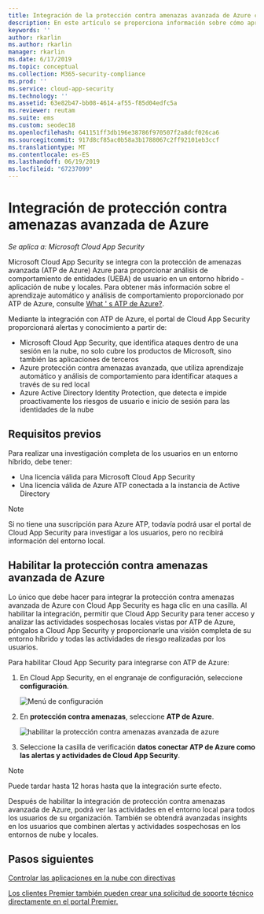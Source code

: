 ```yaml
---
title: Integración de la protección contra amenazas avanzada de Azure con Cloud App Security
description: En este artículo se proporciona información sobre cómo aprovechar la información de protección contra amenazas avanzada de Azure en Cloud App Security para la detección de riesgos híbrido.
keywords: ''
author: rkarlin
ms.author: rkarlin
manager: rkarlin
ms.date: 6/17/2019
ms.topic: conceptual
ms.collection: M365-security-compliance
ms.prod: ''
ms.service: cloud-app-security
ms.technology: ''
ms.assetid: 63e82b47-bb08-4614-af55-f85d04edfc5a
ms.reviewer: reutam
ms.suite: ems
ms.custom: seodec18
ms.openlocfilehash: 641151ff3db196e38786f970507f2a8dcf026ca6
ms.sourcegitcommit: 917d8cf85ac0b58a3b1788067c2ff92101eb3ccf
ms.translationtype: MT
ms.contentlocale: es-ES
ms.lasthandoff: 06/19/2019
ms.locfileid: "67237099"
---
```

# <a name="azure-advanced-threat-protection-integration"></a>Integración de protección contra amenazas avanzada de Azure

*Se aplica a: Microsoft Cloud App Security*

Microsoft Cloud App Security se integra con la protección de amenazas avanzada (ATP de Azure) Azure para proporcionar análisis de comportamiento de entidades (UEBA) de usuario en un entorno híbrido - aplicación de nube y locales. Para obtener más información sobre el aprendizaje automático y análisis de comportamiento proporcionado por ATP de Azure, consulte [What ' s ATP de Azure?](https://docs.microsoft.com/azure-advanced-threat-protection/what-is-atp).

Mediante la integración con ATP de Azure, el portal de Cloud App Security proporcionará alertas y conocimiento a partir de:
- Microsoft Cloud App Security, que identifica ataques dentro de una sesión en la nube, no solo cubre los productos de Microsoft, sino también las aplicaciones de terceros
- Azure protección contra amenazas avanzada, que utiliza aprendizaje automático y análisis de comportamiento para identificar ataques a través de su red local
- Azure Active Directory Identity Protection, que detecta e impide proactivamente los riesgos de usuario e inicio de sesión para las identidades de la nube


## <a name="prerequisites"></a>Requisitos previos

Para realizar una investigación completa de los usuarios en un entorno híbrido, debe tener:

- Una licencia válida para Microsoft Cloud App Security
- Una licencia válida de Azure ATP conectada a la instancia de Active Directory

>[!NOTE]
>Si no tiene una suscripción para Azure ATP, todavía podrá usar el portal de Cloud App Security para investigar a los usuarios, pero no recibirá información del entorno local.


## <a name="enable-azure-advanced-threat-protection"></a>Habilitar la protección contra amenazas avanzada de Azure

Lo único que debe hacer para integrar la protección contra amenazas avanzada de Azure con Cloud App Security es haga clic en una casilla. Al habilitar la integración, permitir que Cloud App Security para tener acceso y analizar las actividades sospechosas locales vistas por ATP de Azure, póngalos a Cloud App Security y proporcionarle una visión completa de su entorno híbrido y todas las actividades de riesgo realizadas por los usuarios.

Para habilitar Cloud App Security para integrarse con ATP de Azure:

1. En Cloud App Security, en el engranaje de configuración, seleccione **configuración**.
    
   ![Menú de configuración](./media/azip-system-settings.png)

1. En **protección contra amenazas**, seleccione **ATP de Azure**.
   
    ![habilitar la protección contra amenazas avanzada de azure](./media/aatp-integration.png)

3. Seleccione la casilla de verificación **datos conectar ATP de Azure como las alertas y actividades de Cloud App Security**.


> [!NOTE]
> Puede tardar hasta 12 horas hasta que la integración surte efecto.
 
Después de habilitar la integración de protección contra amenazas avanzada de Azure, podrá ver las actividades en el entorno local para todos los usuarios de su organización. También se obtendrá avanzadas insights en los usuarios que combinen alertas y actividades sospechosas en los entornos de nube y locales.



## <a name="next-steps"></a>Pasos siguientes 
[Controlar las aplicaciones en la nube con directivas](control-cloud-apps-with-policies.md)   

[Los clientes Premier también pueden crear una solicitud de soporte técnico directamente en el portal Premier.](https://premier.microsoft.com/)  
  
